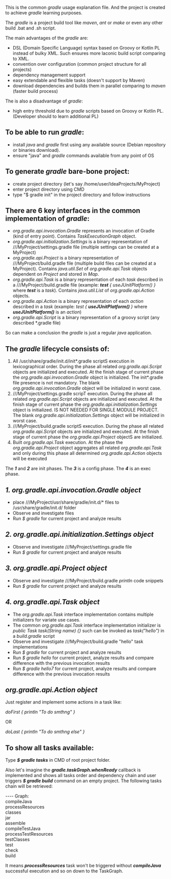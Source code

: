 This is the common *gradle* usage explanation file. And the project is created to achieve *gradle* learning purposes.

The *gradle* is a project build tool like *maven*, *ant* or *make* or even any other build .bat and .sh script.

The main advantages of the *gradle* are:
- DSL (Domain Specific Language) syntax based on Groovy or Kotlin PL instead of bulky XML. Such ensures more laconic build script comparing to XML.
- convention over configuration (common project structure for all projects)
- dependency management support
- easy extendable and flexible tasks (doesn't support by Maven)
- download dependencies and builds them in parallel comparing to *maven* (faster build process)

The is also a disadvantage of *gradle*:
- high entry threshold due to *gradle* scripts based on Groovy or Kotlin PL. (Developer should to learn additional PL)

To be able to run *gradle*:
---
- install *java* and *gradle* first using any available source (Debian repository or binaries download).
- ensure "java" and *gradle* commands available from any point of OS

To generate *gradle* bare-bone project:
---
- create project directory (let's say /home/user/IdeaProjects/MyProject)
- enter project directory using CMD
- type "$ gradle init" in the project directory and follow instructions

There are 6 key interfaces in the common implementation of *gradle*:
---
- *org.gradle.api.invocation.Gradle* represents an invocation of Gradle (kind of entry point). Contains *TaskExecutionGraph* object.
- *org.gradle.api.initialization.Settings* is a binary representation of ///MyProject/settings.gradle file (multiple settings can be created at a MyProject)
- *org.gradle.api.Project* is a binary representation of ///MyProject/build.gradle file (multiple build files can be created at a MyProject). Contains *java.util.Set* of *org.gradle.api.Task* objects dependent on *Project* and stored in *Map*.
- *org.gradle.api.Task* is a binary representation of each *task* described in a ///MyProject/build.gradle file (example: ***test** { useJUnitPlatform() }* where ***test*** is a *task*). Contains *java.util.List* of *org.gradle.api.Action* objects.
- *org.gradle.api.Action* is a binary representation of each *action* described in a *task* (example: *test { **useJUnitPlatform()** }* where ***useJUnitPlatform()*** is an *action*)
- *org.gradle.api.Script* is a binary representation of a groovy script (any described *.gradle file)

So can make a conclusion the *gradle* is just a regular *java* application.

The *gradle* lifecycle consists of:
---
1. All /usr/share/gradle/init.d/init*.gradle scriptS execution in lexicographical order. During the phase all related *org.gradle.api.Script* objects are initialized and executed. At the finish stage of current phase the *org.gradle.api.invocation.Gradle* object is initialized. The init*.gradle file presence is not mandatory. The blank *org.gradle.api.invocation.Gradle* object will be initialized in worst case.
2. ///MyProject/settings.gradle scripT execution. During the phase all related *org.gradle.api.Script* objects are initialized and executed. At the finish stage of current phase the *org.gradle.api.initialization.Settings* object is initialized. IS NOT NEEDED FOR SINGLE MODULE PROJECT. The blank *org.gradle.api.initialization.Settings* object will be initialized in worst case.
3. ///MyProject/build.gradle scriptS execution. During the phase all related *org.gradle.api.Script* objects are initialized and executed. At the finish stage of current phase the *org.gradle.api.Project* objectS are initialized.
4. Built *org.gradle.api.Task* execution. At the phase the *org.gradle.api.Project* object aggregates all related *org.gradle.api.Task* and only during this phase all determined *org.gradle.api.Action* objects will be executed

The ***1*** and ***2*** are init phases. The ***3*** is a config phase. The ***4*** is an exec phase.

*1. *org.gradle.api.invocation.Gradle* object*
---
- place ///MyProject/usr/share/gradle/init.d/* files to /usr/share/gradle/init.d/ folder
- Observe and investigate files
- Run *$ gradle* for current project and analyze results

*2. *org.gradle.api.initialization.Settings* object*
---
- Observe and investigate ///MyProject/settings.gradle file
- Run *$ gradle* for current project and analyze results

*3. *org.gradle.api.Project* object*
---
- Observe and investigate ///MyProject/build.gradle *println* code snippets
- Run *$ gradle* for current project and analyze results

*4. *org.gradle.api.Task* object*
---
- The *org.gradle.api.Task* interface implementation contains multiple initializers for variate use cases.
- The common *org.gradle.api.Task* interface implementation initializer is *public Task task(String name) {}* such can be invoked as *task("hello")* in a *build.gradle* script
- Observe and investigate ///MyProject/build.gradle "hello" task implementations
- Run *$ gradle* for current project and analyze results
- Run *$ gradle hello* for current project, analyze results and compare difference with the previous invocation results
- Run *$ gradle hello7* for current project, analyze results and compare difference with the previous invocation results

**org.gradle.api.Action* object*
---
Just register and implement some actions in a task like:

*doFirst { println "To do smthng" }*

OR

*doLast { println "To do smthng else" }*

To show all tasks available:
---
Type ***$ gradle tasks*** in CMD of root project folder.

Also let's imagine the ***gradle.taskGraph.whenReady*** callback is implemented and shows all tasks order and dependency chain and user triggers ***$ gradle build*** command on an empty project. The following tasks chain will be retrieved:

---- Graph:<br />
compileJava<br />
processResources<br />
classes<br />
jar<br />
assemble<br />
compileTestJava<br />
processTestResources<br />
testClasses<br />
test<br />
check<br />
build<br />

It means ***processResources*** task won't be triggered without ***compileJava*** successful execution and so on down to the TaskGraph.

